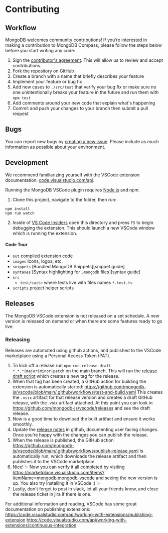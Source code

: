 # Contributing

## Workflow

MongoDB welcomes community contributions! If you’re interested in making a contribution to MongoDB Compass, please follow the steps below before you start writing any code:

1. Sign the [contributor's agreement](http://www.mongodb.com/contributor). This will allow us to review and accept contributions.
1. Fork the repository on GitHub
1. Create a branch with a name that briefly describes your feature
1. Implement your feature or bug fix
1. Add new cases to `./src/test` that verify your bug fix or make sure no one
   unintentionally breaks your feature in the future and run them with `npm test`
1. Add comments around your new code that explain what's happening
1. Commit and push your changes to your branch then submit a pull request

## Bugs

You can report new bugs by
[creating a new issue](https://jira.mongodb.org/browse/VSCODE/).
Please include as much information as possible about your environment.

## Development

We recommend familiarizing yourself with the VSCode extension documentation:
[code.visualstudio.com/api](https://code.visualstudio.com/api).

Running the MongoDB VSCode plugin requires [Node.js](https://nodejs.org) and npm.

1. Clone this project, navigate to the folder, then run:

```shell
npm install
npm run watch
```

2. Inside of [VS Code Insiders](https://code.visualstudio.com/insiders/) open this directory and press `F5` to begin debugging the extension. This should launch a new VSCode window which is running the extension.

#### Code Tour

- `out` compiled extension code
- `images` Icons, logos, etc.
- `snippets` [Bundled MongoDB Snippets][snippet guide]
- `syntaxes` [Syntax highlighting for `.mongodb` files][syntax guide]
- `src`
  - `test/suite` where tests live with files names `*.test.ts`
- `scripts` project helper scripts

## Releases

The MongoDB VSCode extension is not released on a set schedule. A new version is released on demand or when there are some features ready to go live.

### Releasing

Releases are automated using github actions, and published to the VSCode marketplace using a Personal Access Token (PAT).

1. To kick off a release run `npm run release-draft *.*.*|major|minor|patch` on the main branch. This will run the [release draft script](https://github.com/mongodb-js/vscode/blob/main/scripts/release-draft.js) which creates a new tag for the release.
1. When that tag has been created, a GitHub action for building the extension is automatically started: https://github.com/mongodb-js/vscode/blob/main/.github/workflows/test-and-build.yaml This creates the `.vsix` artifact for that release version and creates a draft GitHub release, with the .vsix artifact attached. At this point you can look in https://github.com/mongodb-js/vscode/releases and see the draft release.
1. Now is a good time to download the built artifact and ensure it works smoothly.
1. Update the [release notes](https://github.com/mongodb-js/vscode/releases) in github, documenting user facing changes. Once you’re happy with the changes you can publish the release.
1. When the release is published, the GitHub action https://github.com/mongodb-js/vscode/blob/main/.github/workflows/publish-release.yaml is automatically run, which downloads the release artifact and then publishes it to the VSCode marketplace.
1. Nice! ✨ Now you can verify it all completed by visiting https://marketplace.visualstudio.com/items?itemName=mongodb.mongodb-vscode and seeing the new version is up. You also try installing it in VSCode :) ✨
1. Lastly, don't forget to post in slack, let all your friends know, and close the release ticket in jira if there is one.

For additional information and reading, VSCode has some great documentation on publishing extensions:
https://code.visualstudio.com/api/working-with-extensions/publishing-extension
https://code.visualstudio.com/api/working-with-extensions/continuous-integration
